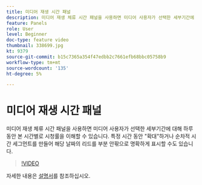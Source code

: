 ```yaml
---
title: 미디어 재생 시간 패널
description: 미디어 재생 체류 시간 패널을 사용하면 미디어 사용자가 선택한 세부기간에 대해 하루 동안 본 시간별로 시청률을 이해할 수 있습니다. 특정 시간 동안 "확대"하거나 순차적 시간 세그먼트를 만들어 해당 날짜의 리드를 부분 안팎으로 명확하게 표시할 수도 있습니다.
feature: Panels
role: User
level: Beginner
doc-type: feature video
thumbnail: 338699.jpg
kt: 9379
source-git-commit: b15c7365a354f47edbb2c7661efb68bbc05758b9
workflow-type: tm+mt
source-wordcount: '135'
ht-degree: 5%

---
```



# 미디어 재생 시간 패널

미디어 재생 체류 시간 패널을 사용하면 미디어 사용자가 선택한 세부기간에 대해 하루 동안 본 시간별로 시청률을 이해할 수 있습니다. 특정 시간 동안 &quot;확대&quot;하거나 순차적 시간 세그먼트를 만들어 해당 날짜의 리드를 부분 안팎으로 명확하게 표시할 수도 있습니다.

>[!VIDEO](https://video.tv.adobe.com/v/338699/?quality=12&learn=on)

자세한 내용은 [설명서](https://experienceleague.adobe.com/docs/media-analytics/using/media-reports/media-workspace-panels/media-playback-time-spent.html)를 참조하십시오.
